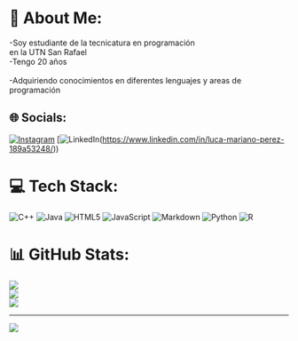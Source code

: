 # 💫 About Me:
-Soy estudiante de la tecnicatura en programación <br>en la UTN San Rafael<br>-Tengo 20 años<br><br>-Adquiriendo conocimientos en diferentes lenguajes y areas de<br>programación<br>


## 🌐 Socials:
[![Instagram](https://img.shields.io/badge/Instagram-%23E4405F.svg?logo=Instagram&logoColor=white)](https://instagram.com/perez.lucaas15) [![LinkedIn](https://img.shields.io/badge/LinkedIn-%230077B5.svg?logo=linkedin&logoColor=white)(https://www.linkedin.com/in/luca-mariano-perez-189a53248/)) 

# 💻 Tech Stack:
![C++](https://img.shields.io/badge/c++-%2300599C.svg?style=for-the-badge&logo=c%2B%2B&logoColor=white) ![Java](https://img.shields.io/badge/java-%23ED8B00.svg?style=for-the-badge&logo=openjdk&logoColor=white) ![HTML5](https://img.shields.io/badge/html5-%23E34F26.svg?style=for-the-badge&logo=html5&logoColor=white) ![JavaScript](https://img.shields.io/badge/javascript-%23323330.svg?style=for-the-badge&logo=javascript&logoColor=%23F7DF1E) ![Markdown](https://img.shields.io/badge/markdown-%23000000.svg?style=for-the-badge&logo=markdown&logoColor=white) ![Python](https://img.shields.io/badge/python-3670A0?style=for-the-badge&logo=python&logoColor=ffdd54) ![R](https://img.shields.io/badge/r-%23276DC3.svg?style=for-the-badge&logo=r&logoColor=white)
# 📊 GitHub Stats:
![](https://github-readme-stats.vercel.app/api?username=lucaperez123&theme=neon&hide_border=false&include_all_commits=false&count_private=false)<br/>
![](https://github-readme-streak-stats.herokuapp.com/?user=lucaperez123&theme=neon&hide_border=false)<br/>
![](https://github-readme-stats.vercel.app/api/top-langs/?username=lucaperez123&theme=neon&hide_border=false&include_all_commits=false&count_private=false&layout=compact)

---
[![](https://visitcount.itsvg.in/api?id=lucaperez123&icon=0&color=0)](https://visitcount.itsvg.in)

<!-- Proudly created with GPRM ( https://gprm.itsvg.in ) -->


